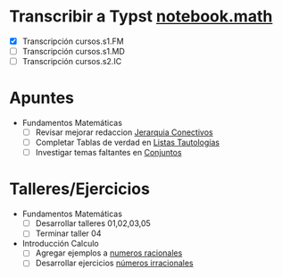 # Transcribir a Typst [notebook.math](https://github.com/nihilc/notebook.math)

- [x] Transcripción cursos.s1.FM
- [ ] Transcripción cursos.s1.MD
- [ ] Transcripción cursos.s2.IC

# Apuntes

- Fundamentos Matemáticas
  - [ ] Revisar mejorar redaccion [Jerarquia Conectivos](./cursos/s1/FM/05-jerarquia_conectivos/jerarquia_conectivos.typ)
  - [ ] Completar Tablas de verdad en [Listas Tautologías](./cursos/s1/FM/06-lista_tautologias/lista_tautologias.typ)
  - [ ] Investigar temas faltantes en [Conjuntos](./cursos/s1/FM/07-conjuntos/conjuntos.typ)

# Talleres/Ejercicios

- Fundamentos Matemáticas
  - [ ] Desarrollar talleres 01,02,03,05
  - [ ] Terminar taller 04
- Introducción Calculo
  - [ ] Agregar ejemplos a [numeros racionales](./cursos/s1/IC/02-numeros_racionales/numeros_racionales.typ)
  - [ ] Desarrollar ejercicios [números irracionales](./cursos/s1/IC/03-numeros_irracionales/ejercicios.typ)
